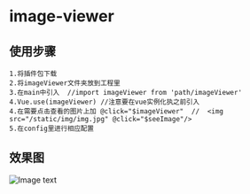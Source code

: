 # image-viewer #
## 使用步骤 ##
	1.将插件包下载
	2.将imageViewer文件夹放到工程里
	3.在main中引入  //import imageViewer from 'path/imageViewer'
	4.Vue.use(imageViewer) //注意要在vue实例化执之前引入
	4.在需要点击查看的图片上加 @click="$imageViewer"  //  <img src="/static/img/img.jpg" @click="$seeImage"/>
    5.在config里进行相应配置
    
## 效果图 ##

![Image text](icon/screenshot.png)